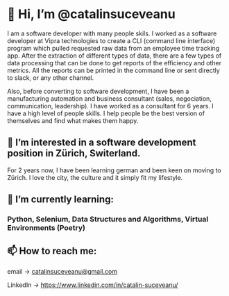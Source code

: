 # 👋 Hi, I’m @catalinsuceveanu

I am a software developer with many people skils. I worked as a software developer at Vipra technologies to create a CLI (command line interface) program which pulled requested raw data from an employee time tracking app. After the extraction of different types of data, there are a few types of data processing that can be done to get reports of the efficiency and other metrics. All the reports can be printed in the command line or sent directly to slack, or any other channel.

Also, before converting to software development, I have been a manufacturing automation and business consultant (sales, negociation, communication, leadership). I have worked as a consultant for 6 years.
I have a high level of people skills. I help people be the best version of themselves and find what makes them happy.

## 👀 I’m interested in a software development position in Zürich, Switerland.

For 2 years now, I have been learning german and been keen on moving to Zürich. I love the city, the culture and it simply fit my lifestyle.

## 🌱 I’m currently learning:
### Python, Selenium, Data Structures and Algorithms, Virtual Environments (Poetry)

## 📫 How to reach me: 
email -> catalinsuceveanu@gmail.com

LinkedIn -> https://www.linkedin.com/in/catalin-suceveanu/

<!---
catalinsuceveanu/catalinsuceveanu is a ✨ special ✨ repository because its `README.md` (this file) appears on your GitHub profile.
You can click the Preview link to take a look at your changes.
--->
